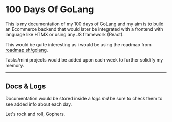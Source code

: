 # 100 Days Of GoLang

This is my documentation of my 100 days of GoLang and my aim is to build an Ecommerce backend that would later be integrated with a frontend with language like HTMX or using any JS framework (React).

This would be quite interesting as i would be using the roadmap from [roadmap.sh/golang](https://roadmap.sh/golang).

Tasks/mini projects would be added upon each week to further solidify my memory.

---
## Docs & Logs
Documentation would be stored inside a *logs.md* be sure to check them to see added info about each day.

Let's rock and roll, Gophers.
